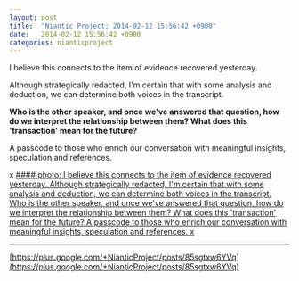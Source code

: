 ```yaml
---
layout: post
title:  "Niantic Project: 2014-02-12 15:56:42 +0900"
date:   2014-02-12 15:56:42 +0900
categories: nianticproject
---
```

I believe this connects to the item of evidence recovered yesterday.

Although strategically redacted, I'm certain that with some analysis and deduction, we can determine both voices in the transcript.

**Who is the other speaker, and once we've answered that question, how do we interpret the relationship between them? What does this 'transaction' mean for the future?**

A passcode to those who enrich our conversation with meaningful insights, speculation and references.

x
[#### photo: I believe this connects to the item of evidence recovered yesterday.
Although strategically redacted, I'm certain that with some analysis and deduction, we can determine both voices in the transcript.
Who is the other speaker, and once we've answered that question, how do we interpret the relationship between them? What does this 'transaction' mean for the future?
A passcode to those who enrich our conversation with meaningful insights, speculation and references.
x](https://lh5.googleusercontent.com/-j57oPGbm_CA/UvsbH-Gm5lI/AAAAAAAAWrc/WdchjZSQ-gI/w1200-h1553/Housekeeping.png "")
- - -
[https://plus.google.com/+NianticProject/posts/85sgtxw6YVq](https://plus.google.com/+NianticProject/posts/85sgtxw6YVq)
